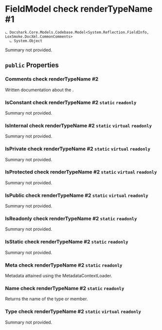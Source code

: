 # FieldModel check renderTypeName #1

```
ட Docshark.Core.Models.Codebase.Model<System.Reflection.FieldInfo, LoxSmoke.DocXml.CommonComments>
  ட System.Object
```

Summary not provided.

## `public` Properties

### Comments check renderTypeName #2

Written documentation about the <see cref="P:Docshark.Core.Models.Codebase.Model`2.Meta" />.

### IsConstant check renderTypeName #2 `static` `readonly`

Summary not provided.

### IsInternal check renderTypeName #2 `static` `virtual` `readonly`

Summary not provided.

### IsPrivate check renderTypeName #2 `static` `virtual` `readonly`

Summary not provided.

### IsProtected check renderTypeName #2 `static` `virtual` `readonly`

Summary not provided.

### IsPublic check renderTypeName #2 `static` `virtual` `readonly`

Summary not provided.

### IsReadonly check renderTypeName #2 `static` `readonly`

Summary not provided.

### IsStatic check renderTypeName #2 `static` `readonly`

Summary not provided.

### Meta check renderTypeName #2 `static` `readonly`

Metadata attained using the MetadataContextLoader.

### Name check renderTypeName #2 `static` `readonly`

Returns the name of the type or member.

### Type check renderTypeName #2 `static` `virtual` `readonly`

Summary not provided.

